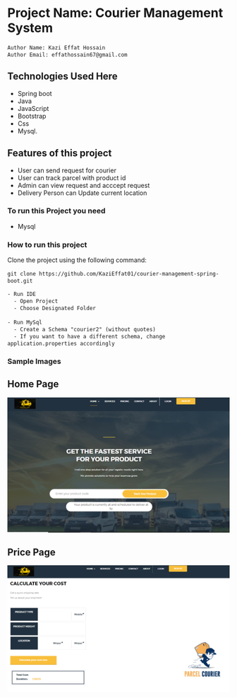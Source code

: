 #  Project Name: Courier Management System 

```
Author Name: Kazi Effat Hossain
Author Email: effathossain67@gmail.com
```


## Technologies Used Here
- Spring boot
- Java
- JavaScript
- Bootstrap
- Css
- Mysql.


## Features of this project
  - User can send request for courier
  - User can track parcel with product id
  - Admin can view request and acccept request
  - Delivery Person can Update current location
  
  
  ### To run this Project you need 
  
  - Mysql
  
  ### How to run this project
Clone the project using the following command:

```
git clone https://github.com/KaziEffat01/courier-management-spring-boot.git
```

    - Run IDE
      - Open Project
      - Choose Designated Folder
    
    - Run MySql
      - Create a Schema "courier2" (without quotes)
      - If you want to have a different schema, change application.properties accordingly
  
  ### Sample Images

  ## Home Page
  ![Home](image/home.PNG)

  ## Price Page
  ![Price](image/price.PNG)